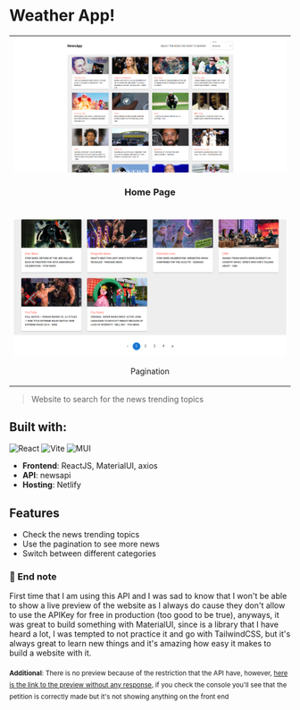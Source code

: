 # Weather App!

<table>
    <tr>
        <td colspan="2">
            <img src="/homepage.png"></img>
            <br />
            <h3 align="center">Home Page</h3>
            <br />
        </td>
    </tr>
    <tr>
        <td width="50%">
            <img src="/pagination.png"></img>
            <br />
            <p align="center">Pagination</p>
        </td>
    </tr>
</table>

> Website to search for the news trending topics

## Built with:

![React](https://img.shields.io/badge/react-%2320232a.svg?style=for-the-badge&logo=react&logoColor=%2361DAFB) ![Vite](https://img.shields.io/badge/vite-%23646CFF.svg?style=for-the-badge&logo=vite&logoColor=white) ![MUI](https://img.shields.io/badge/MUI-%230081CB.svg?style=for-the-badge&logo=mui&logoColor=white)


- **Frontend**: ReactJS, MaterialUI, axios
- **API**: newsapi
- **Hosting**: Netlify

## Features

- Check the news trending topics
- Use the pagination to see more news
- Switch between different categories

### 📑 End note 

First time that I am using this API and I was sad to know that I won't be able to show a live preview of the website as I always do cause they don't allow to use the APIKey for free in production (too good to be true), anyways, it was great to build something with MaterialUI, since is a library that I have heard a lot, I was tempted to not practice it and go with TailwindCSS, but it's always great to learn new things and it's amazing how easy it makes to build a website with it.

<sub>**Additional**: There is no preview because of the restriction that the API have, however, [here is the link to the preview without any response](https://newsapp-rb.netlify.app/), if you check the console you'll see that the petition is correctly made but it's not showing anything on the front end</sub>
